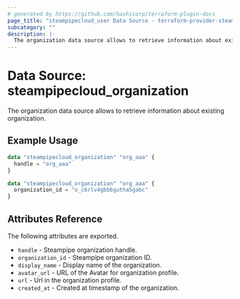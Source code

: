 ```yaml
---
# generated by https://github.com/hashicorp/terraform-plugin-docs
page_title: "steampipecloud_user Data Source - terraform-provider-steampipecloud"
subcategory: ""
description: |-
  The organization data source allows to retrieve information about existing organization.
---
```


# Data Source: steampipecloud_organization

The organization data source allows to retrieve information about existing organization.

## Example Usage

```terraform
data "steampipecloud_organization" "org_aaa" {
  handle = "org_aaa"
}
```

```terraform
data "steampipecloud_organization" "org_aaa" {
  organization_id = "o_c6rlv4gbb6gutha5gabc"
}
```

## Attributes Reference

The following attributes are exported.

- `handle` - Steampipe organization handle.
- `organization_id` - Steampipe organization ID.
- `display_name` - Display name of the organization.
- `avatar_url` - URL of the Avatar for organization profile.
- `url` - Url in the organization profile.
- `created_at` - Created at timestamp of the organization.
